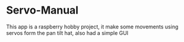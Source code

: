 # Servo-Manual
This app is a raspberry hobby project, it make some movements using servos form the  pan tilt hat, also had a simple GUI
